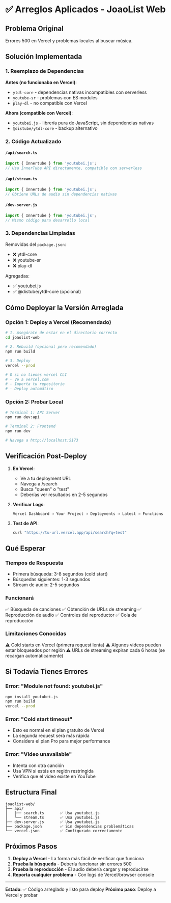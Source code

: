 # ✅ Arreglos Aplicados - JoaoList Web

## Problema Original

Errores 500 en Vercel y problemas locales al buscar música.

## Solución Implementada

### 1. Reemplazo de Dependencias

**Antes (no funcionaba en Vercel)**:
- `ytdl-core` - dependencias nativas incompatibles con serverless
- `youtube-sr` - problemas con ES modules
- `play-dl` - no compatible con Vercel

**Ahora (compatible con Vercel)**:
- `youtubei.js` - librería pura de JavaScript, sin dependencias nativas
- `@distube/ytdl-core` - backup alternativo

### 2. Código Actualizado

#### `/api/search.ts`
```typescript
import { Innertube } from 'youtubei.js';
// Usa InnerTube API directamente, compatible con serverless
```

#### `/api/stream.ts`
```typescript
import { Innertube } from 'youtubei.js';
// Obtiene URLs de audio sin dependencias nativas
```

#### `/dev-server.js`
```javascript
import { Innertube } from 'youtubei.js';
// Mismo código para desarrollo local
```

### 3. Dependencias Limpiadas

Removidas del `package.json`:
- ❌ ytdl-core
- ❌ youtube-sr
- ❌ play-dl

Agregadas:
- ✅ youtubei.js
- ✅ @distube/ytdl-core (opcional)

## Cómo Deployar la Versión Arreglada

### Opción 1: Deploy a Vercel (Recomendado)

```bash
# 1. Asegúrate de estar en el directorio correcto
cd joaolist-web

# 2. Rebuild (opcional pero recomendado)
npm run build

# 3. Deploy
vercel --prod

# O si no tienes vercel CLI
# - Ve a vercel.com
# - Importa tu repositorio
# - Deploy automático
```

### Opción 2: Probar Local

```bash
# Terminal 1: API Server
npm run dev:api

# Terminal 2: Frontend
npm run dev

# Navega a http://localhost:5173
```

## Verificación Post-Deploy

1. **En Vercel**:
   - Ve a tu deployment URL
   - Navega a /search
   - Busca "queen" o "test"
   - Deberías ver resultados en 2-5 segundos

2. **Verificar Logs**:
   ```
   Vercel Dashboard → Your Project → Deployments → Latest → Functions
   ```

3. **Test de API**:
   ```bash
   curl "https://tu-url.vercel.app/api/search?q=test"
   ```

## Qué Esperar

### Tiempos de Respuesta
- Primera búsqueda: 3-8 segundos (cold start)
- Búsquedas siguientes: 1-3 segundos
- Stream de audio: 2-5 segundos

### Funcionará
✅ Búsqueda de canciones
✅ Obtención de URLs de streaming
✅ Reproducción de audio
✅ Controles del reproductor
✅ Cola de reproducción

### Limitaciones Conocidas
⚠️ Cold starts en Vercel (primera request lenta)
⚠️ Algunos videos pueden estar bloqueados por región
⚠️ URLs de streaming expiran cada 6 horas (se recargan automáticamente)

## Si Todavía Tienes Errores

### Error: "Module not found: youtubei.js"
```bash
npm install youtubei.js
npm run build
vercel --prod
```

### Error: "Cold start timeout"
- Esto es normal en el plan gratuito de Vercel
- La segunda request será más rápida
- Considera el plan Pro para mejor performance

### Error: "Video unavailable"
- Intenta con otra canción
- Usa VPN si estás en región restringida
- Verifica que el video existe en YouTube

## Estructura Final

```
joaolist-web/
├── api/
│   ├── search.ts       ✅ Usa youtubei.js
│   └── stream.ts       ✅ Usa youtubei.js
├── dev-server.js       ✅ Usa youtubei.js
├── package.json        ✅ Sin dependencias problemáticas
└── vercel.json         ✅ Configurado correctamente
```

## Próximos Pasos

1. **Deploy a Vercel** - La forma más fácil de verificar que funciona
2. **Prueba la búsqueda** - Debería funcionar sin errores 500
3. **Prueba la reproducción** - El audio debería cargar y reproducirse
4. **Reporta cualquier problema** - Con logs de Vercel/browser console

---

**Estado**: ✅ Código arreglado y listo para deploy
**Próximo paso**: Deploy a Vercel y probar
